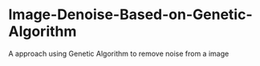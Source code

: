 # Image-Denoise-Based-on-Genetic-Algorithm
A approach using Genetic Algorithm to remove noise from a image
